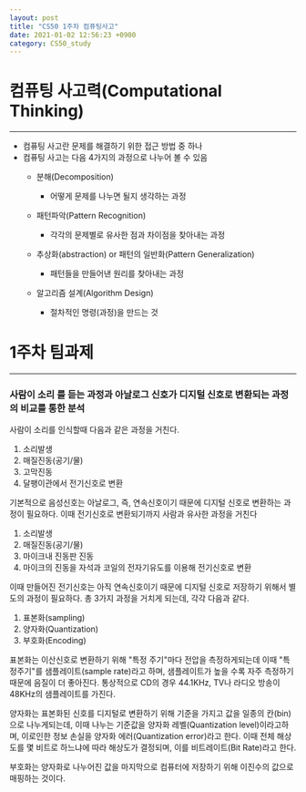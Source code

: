 ```yaml
---
layout: post
title: "CS50 1주차 컴퓨팅사고"
date: 2021-01-02 12:56:23 +0900
category: CS50_study
---
```


# 컴퓨팅 사고력(Computational Thinking)
---

- 컴퓨팅 사고란 문제를 해결하기 위한 접근 방법 중 하나
- 컴퓨팅 사고는 다음 4가지의 과정으로 나누어 볼 수 있음
    - 분해(Decomposition)
        - 어떻게 문제를 나누면 될지 생각하는 과정
    
    - 패턴파악(Pattern Recognition)
        - 각각의 문제별로 유사한 점과 차이점을 찾아내는 과정

    - 추상화(abstraction) or 패턴의 일반화(Pattern Generalization) 
        - 패턴들을 만들어낸 원리를 찾아내는 과정

    - 알고리즘 설계(Algorithm Design)
        - 절차적인 명령(과정)을 만드는 것


# 1주차 팀과제
---

### 사람이 소리 를 듣는 과정과 아날로그 신호가 디지털 신호로 변환되는 과정의 비교를 통한 분석


사람이 소리를 인식할때 다음과 같은 과정을 거친다.
1. 소리발생
2. 매질진동(공기/물)
3. 고막진동
4. 달팽이관에서 전기신호로 변환



기본적으로 음성신호는 아날로그, 즉, 연속신호이기 때문에 디지털 신호로 변환하는 과정이 필요하다.
이때 전기신호로 변환되기까지 사람과 유사한 과정을 거친다
1. 소리발생
2. 매질진동(공기/물)
3. 마이크내 진동판 진동
4. 마이크의 진동을 자석과 코일의 전자기유도를 이용해 전기신호로 변환



이때 만들어진 전기신호는 아직 연속신호이기 때문에 디지털 신호로 저장하기 위해서 별도의 과정이 필요하다.
총 3가지 과정을 거치게 되는데, 각각 다음과 같다.


1. 표본화(sampling)
2. 양자화(Quantization)
3. 부호화(Encoding)


표본화는 이산신호로 변환하기 위해 "특정 주기"마다 전압을 측정하게되는데 이때 "특정주기"를 샘플레이트(sample rate)라고 하며, 샘플레이트가 높을 수록 자주 측정하기 때문에 음질이 더 좋아진다.
통상적으로 CD의 경우 44.1KHz, TV나 라디오 방송이 48KHz의 샘플레이트를 가진다.


양자화는 표본화된 신호를 디지털로 변환하기 위해 기준을 가지고 값을 일종의 칸(bin)으로 나누게되는데, 이때 나누는 기준값을 양자화 레벨(Quantization level)이라고하며, 이로인한 정보 손실을 양자화 에러(Quantization error)라고 한다. 이때 전체 해상도를 몇 비트로 하느냐에 따라 해상도가 결정되며, 이를 비트레이트(Bit Rate)라고 한다.


부호화는 양자화로 나누어진 값을 마지막으로 컴퓨터에 저장하기 위해 이진수의 값으로 매핑하는 것이다.
